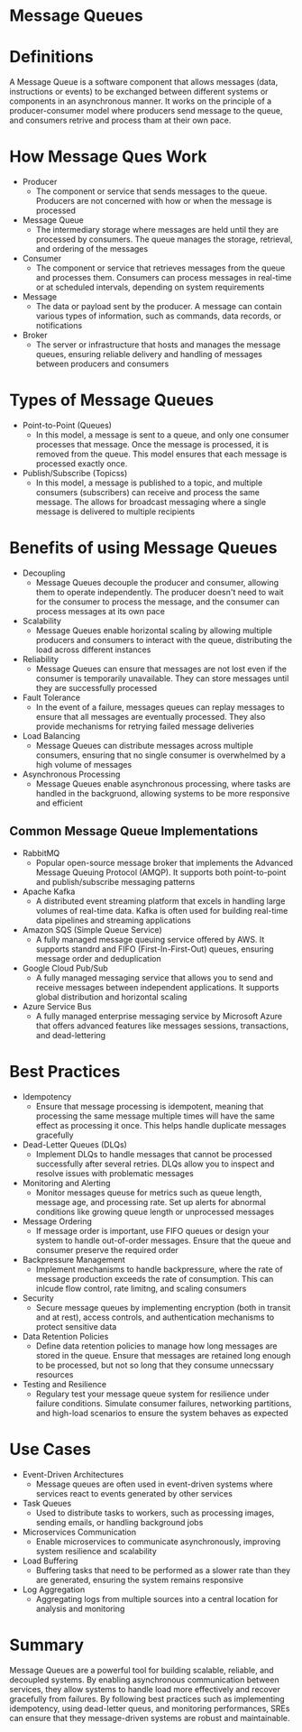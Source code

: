 # Message Queues

# Definitions
A Message Queue is a software component that allows messages (data, instructions or events) to be exchanged between different systems or components in an asynchronous manner. It works on the principle of a producer-consumer model where producers send message to the queue, and consumers retrive and process tham at their own pace.

# How Message Ques Work
 - Producer
    - The component or service that sends messages to the queue. Producers are not concerned with how or when the message is processed
 - Message Queue
    - The intermediary storage where messages are held until they are processed by consumers. The queue manages the storage, retrieval, and ordering of the messages
 - Consumer
    - The component or service that retrieves messages from the queue and processes them. Consumers can process messages in real-time or at scheduled intervals, depending on system requirements
 - Message
    - The data or payload sent by the producer. A message can contain various types of information, such as commands, data records, or notifications
 - Broker
    - The server or infrastructure that hosts and manages the message queues, ensuring reliable delivery and handling of messages between producers and consumers

# Types of Message Queues
 - Point-to-Point (Queues)
    - In this model, a message is sent to a queue, and only one consumer processes that message. Once the message is processed, it is removed from the queue. This model ensures that each message is processed exactly once.
 - Publish/Subscribe (Topicss)
    - In this model, a message is published to a topic, and multiple consumers (subscribers) can receive and process the same message. The allows for broadcast messaging where a single message is delivered to multiple recipients

# Benefits of using Message Queues
 - Decoupling
    - Message Queues decouple the producer and consumer, allowing them to operate independently. The producer doesn't need to wait for the consumer to process the message, and the consumer can process messages at its own pace
 - Scalability
    - Message Queues enable horizontal scaling by allowing multiple producers and consumers to interact with the queue, distributing the load across different instances
 - Reliability
    - Message Queues can ensure that messages are not lost even if the consumer is temporarily unavailable. They can store messages until they are successfully processed
 - Fault Tolerance
    - In the event of a failure, messages queues can replay messages to ensure that all messages are eventually processed. They also provide mechanisms for retrying failed message deliveries
 - Load Balancing
    - Message Queues can distribute messages across multiple consumers, ensuring that no single consumer is overwhelmed by a high volume of messages
 - Asynchronous Processing
    - Message Queues enable asynchronous processing, where tasks are handled in the backgruond, allowing systems to be more responsive and efficient

## Common Message Queue Implementations
 - RabbitMQ
    - Popular open-source message broker that implements the Advanced Message Queuing Protocol (AMQP). It supports both point-to-point and publish/subscribe messaging patterns
 - Apache Kafka
    - A distributed event streaming platform that excels in handling large volumes of real-time data. Kafka is often used for building real-time data pipelines and streaming applications
 - Amazon SQS (Simple Queue Service)
    - A fully managed message queuing service offered by AWS. It supports standrd and FIFO (First-In-First-Out) queues, ensuring message order and deduplication
 - Google Cloud Pub/Sub
    - A fully managed messaging service that allows you to send and receive messages between independent applications. It supports global distribution and horizontal scaling
 - Azure Service Bus
    - A fully managed enterprise messaging service by Microsoft Azure that offers advanced features like messages sessions, transactions, and dead-lettering

# Best Practices
 - Idempotency
    - Ensure that message processing is idempotent, meaning that processing the same message multiple times will have the same effect as processing it once. This helps handle duplicate messages gracefully
 - Dead-Letter Queues (DLQs)
    - Implement DLQs to handle messages that cannot be processed successfully after several retries. DLQs allow you to inspect and resolve issues with problematic messages
 - Monitoring and Alerting
    - Monitor messages queuse for metrics such as queue length, message age, and processing rate. Set up alerts for abnormal conditions like growing queue length or unprocessed messages
 - Message Ordering
    - If message order is important, use FIFO queues or design your system to handle out-of-order messages. Ensure that the queue and consumer preserve the required order
 - Backpressure Management
    - Implement mechanisms to handle backpressure, where the rate of message production exceeds the rate of consumption. This can inlcude flow control, rate limitng, and scaling consumers
 - Security
    - Secure message queues by implementing encryption (both in transit and at rest), access controls, and authentication mechanisms to protect sensitive data
 - Data Retention Policies
    - Define data retention policies to manage how long messages are stored in the queue. Ensure that messages are retained long enough to be processed, but not so long that they consume unnecssary resources
 - Testing and Resilience
    - Regulary test your message queue system for resilience under failure conditions. Simulate consumer failures, networking partitions, and high-load scenarios to ensure the system behaves as expected

# Use Cases
 - Event-Driven Architectures
    - Message queues are often used in event-driven systems where services react to events generated by other services
 - Task Queues
    - Used to distribute tasks to workers, such as processing images, sending emails, or handling background jobs
 - Microservices Communication
    - Enable microservices to communicate asynchronously, improving system resilience and scalability
 - Load Buffering
    - Buffering tasks that need to be performed as a slower rate than they are generated, ensuring the system remains responsive
 - Log Aggregation
    - Aggregating logs from multiple sources into a central location for analysis and monitoring

# Summary
Message Queues are a powerful tool for building scalable, reliable, and decoupled systems. By enabling asynchronous communication between services, they allow systems to handle load more effectively and recover gracefully from failures. By following best practices such as implementing idempotency, using dead-letter queus, and monitoring performances, SREs can ensure that they message-driven systems are robust and maintainable.
